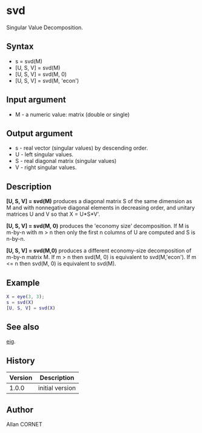 

# svd

Singular Value Decomposition.

## Syntax

- s = svd(M)
- [U, S, V] = svd(M)
- [U, S, V] = svd(M, 0)
- [U, S, V] = svd(M, 'econ')

## Input argument

 - M - a numeric value: matrix (double or single)

## Output argument

 - s - real vector (singular values) by descending order.
 - U - left singular values.
 - S - real diagonal matrix (singular values)
 - V - right singular values.

## Description


  <p><b>[U, S, V] = svd(M)</b> produces a diagonal matrix S of the same dimension as M and with nonnegative diagonal elements in decreasing order, and unitary matrices U and V so that X = U*S*V'.</p>
  <p><b>[U, S, V] = svd(M, 0)</b> produces the 'economy size' decomposition. If M is m-by-n with m &gt; n then only the first n columns of U are computed and S is n-by-n.</p>
  <p><b>[U, S, V] = svd(M,0)</b> produces a different economy-size decomposition of m-by-n matrix M. If m &gt; n  then svd(M, 0) is equivalent to svd(M,'econ'). If m  &lt;= n then svd(M, 0) is equivalent to svd(M).</p>


## Example

```matlab
X = eye(3, 3);
s = svd(X)
[U, S, V] = svd(X)
```

## See also

[eig](eig.md).
## History

|Version|Description|
|------|------|
|1.0.0|initial version|


## Author

Allan CORNET



